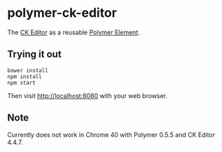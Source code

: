 # polymer-ck-editor
The [CK Editor](http://ckeditor.com/) as a reusable [Polymer Element](https://www.polymer-project.org/).

## Trying it out
```
bower install
npm install
npm start
```
Then visit [http://localhost:8080](http://localhost:8080) with your web browser.

## Note
Currently does not work in Chrome 40 with Polymer 0.5.5 and CK Editor 4.4.7.
